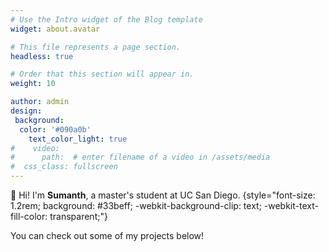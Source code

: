 ```yaml
---
# Use the Intro widget of the Blog template
widget: about.avatar

# This file represents a page section.
headless: true

# Order that this section will appear in.
weight: 10

author: admin
design:
 background: 
  color: '#090a0b'
    text_color_light: true
#    video:
#      path:  # enter filename of a video in /assets/media
#  css_class: fullscreen
---
```


👋 Hi! I'm **Sumanth**, a master's student at UC San Diego. 
{style="font-size: 1.2rem; background: #33beff; -webkit-background-clip: text; -webkit-text-fill-color: transparent;"}

You can check out some of my projects below! 
